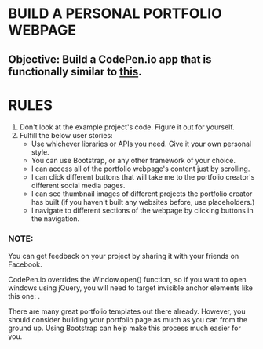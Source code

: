 #   BUILD A PERSONAL PORTFOLIO WEBPAGE


##  Objective: Build a CodePen.io app that is functionally similar to [this](https://codepen.io/FreeCodeCamp/full/YqLyXB/).

#   RULES
1.  Don't look at the example project's code. Figure it out for yourself.
2.  Fulfill the below user stories: 
    - Use whichever libraries or APIs you need. Give it your own personal style.
    - You can use Bootstrap, or any other framework of your choice.
    - I can access all of the portfolio webpage's content just by scrolling.
    - I can click different buttons that will take me to the portfolio creator's different social media pages.
    - I can see thumbnail images of different projects the portfolio creator has built (if you haven't built any websites before, use placeholders.)
    - I navigate to different sections of the webpage by clicking buttons in the navigation.
    
    
### NOTE: 

You can get feedback on your project by sharing it with your friends on Facebook.

CodePen.io overrides the Window.open() function, so if you want to open windows using jQuery, you will need to target invisible anchor elements like this one: <a target='_blank'>.

There are many great portfolio templates out there already. However, you should consider building your portfolio page as much as you can from the ground up. Using Bootstrap can help make this process much easier for you.
